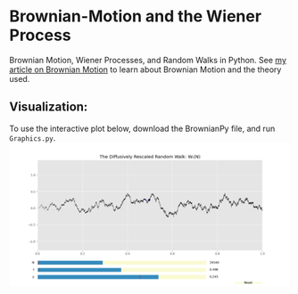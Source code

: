 # Brownian-Motion and the Wiener Process
Brownian Motion, Wiener Processes, and Random Walks in Python. See  [my article on Brownian Motion](https://jacobbriones1.github.io/2020/10/09/BrownWiener.html ) to learn about Brownian Motion and the theory used.

## Visualization:
To use the interactive plot below, download the BrownianPy file, and run `Graphics.py`. <br> 
![Interactive Plot (Run Graphics.py)](InteractiveWienerProc.png)
